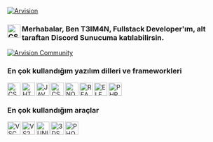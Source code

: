 [![Arvision](https://cdn.discordapp.com/attachments/795066298295910420/817382739199787058/arvision-longtext.png "Arvision")](https://github.com/T3IM4N "Arvision")

### <img align="left" alt="CSS" width="30px" src="https://cdn.discordapp.com/attachments/795066298295910420/815236026657800203/fYNQ0QljSH2D6xxA3D2bBg.png"/> Merhabalar, Ben T3IM4N, Fullstack Developer'ım, alt taraftan Discord Sunucuma katılabilirsin.

[![Arvision Community](https://img.shields.io/discord/783456542078926860?color=%237289DA&label=Arvision&nbsp;Community&logo=discord&logoColor=white)](https://discord.com/invite/wbg8HSWucb)

### En çok kullandığım yazılım dilleri ve frameworkleri

<a href="https://tr.wikipedia.org/wiki/CSS"><img align="left" alt="CSS" width="30px" src="https://cdn.discordapp.com/attachments/795066298295910420/815234379441635358/css.png"/></a>
<a href="https://tr.wikipedia.org/wiki/HTML5"><img align="left" alt="HTML5" width="30px" src="https://cdn.discordapp.com/attachments/795066298295910420/815234380518785044/html.png" /></a>
<a href="https://www.javascript.com"><img align="left" alt="JAVASCRIPT" width="30px" src="https://cdn.discordapp.com/attachments/795066298295910420/815234381730938946/javascript.png" /></a>
<a href="https://www.php.net"><img align="center" alt="PHP" width="30px" src="https://cdn.discordapp.com/attachments/795066298295910420/815234383061581834/php.png" /></a>
<a href="https://docs.microsoft.com/en-us/dotnet/csharp/"><img align="left" alt="CSHARP" width="30px" src="https://cdn.discordapp.com/attachments/795066298295910420/815234375292944424/csharp.png" /></a>
<a href="https://nodejs.org/en/"><img align="left" alt="NODEJS" width="30px" src="https://svgur.com/i/XHy.svg" /></a>
<a href="https://tr.reactjs.org"><img align="left" alt="REACTJS" width="30px" src="https://svgur.com/i/XHo.svg" /></a>
<a href="https://www.electronjs.org"><img align="left" alt="ELECTRONJS" width="30px" src="https://www.vectorlogo.zone/logos/electronjs/electronjs-icon.svg" /></a>
<br/>

### En çok kullandığım araçlar
<a href="https://code.visualstudio.com/?wt.mc_id=DX_841432"><img align="left" alt="VSCODE" width="30px" src="https://cdn.discordapp.com/attachments/795066298295910420/815234388383891476/vscode.png" /></a>
<a href="https://visualstudio.microsoft.com/tr/vs/"><img align="left" alt="VS2019" width="30px" src="https://cdn.discordapp.com/attachments/795066298295910420/815234386080301097/visualstudio.png"></a>
<a href="https://unity.com"><img align="left" alt="UNITY" width="30px" src="https://cdn.discordapp.com/attachments/795066298295910420/795281182526013440/unity-69-logo-black-and-white.png"></a>
<a href="https://www.autodesk.com/products/3ds-max/overview"><img align="left" alt="3DSMAX" width="30px" src="https://cdn.discordapp.com/attachments/795066298295910420/795285711443591168/3ds-max-full-logo-png-transparent.png"></a>
<a href="https://www.adobe.com/tr/products/photoshop.html"><img align="left" alt="PHOTOSHOP" width="30px" src="https://www.adobe.com/content/dam/cc/icons/photoshop-mobile.svg"></a>

